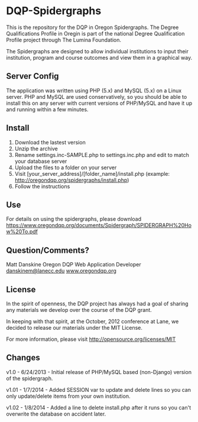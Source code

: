 DQP-Spidergraphs
================

This is the repository for the DQP in Oregon Spidergraphs.  The Degree Qualifications Profile in Oregin is part of the national
Degree Qualification Profile project through The Lumina Foundation.

The Spidergraphs are designed to allow individual institutions to input their institution, program and course
outcomes and view them in a graphical way.

## Server Config ##
The application was written using PHP (5.x) and MySQL (5.x) on a Linux server.  PHP and MySQL are used conservatively, so you should be able to install this on any server with current versions of PHP/MySQL and have it up and running within a few minutes.

## Install ##
1. Download the lastest version
2. Unzip the archive
3. Rename settings.inc-SAMPLE.php to settings.inc.php and edit to match your database server
4. Upload the files to a folder on your server
5. Visit [your_server_address]/[folder_name]/install.php (example: http://oregondqp.org/spidergraphs/install.php)
6. Follow the instructions

## Use ##
For details on using the spidergraphs, please download https://www.oregondqp.org/documents/Spidergraph/SPIDERGRAPH%20How%20To.pdf

## Question/Comments? ##
Matt Danskine
Oregon DQP Web Application Developer
danskinem@lanecc.edu
www.oregondqp.org

## License ##
In the spirit of openness, the DQP project has always had a goal of sharing any materials we develop over the course of the DQP grant.

In keeping with that spirit, at the October, 2012 conference at Lane, we decided to release our materials under the MIT License.

For more information, please visit http://opensource.org/licenses/MIT

## Changes ##
v1.0 - 6/24/2013 - Initial release of PHP/MySQL based (non-Django) version of the spidergraph.

v1.01 - 1/7/2014 - Added SESSION var to update and delete lines so you can only update/delete items from your own institution.

v1.02 - 1/8/2014 - Added a line to delete install.php after it runs so you can't overwrite the database on accident later.
